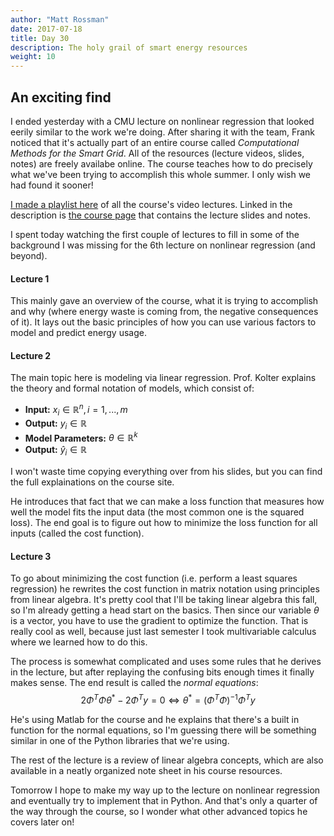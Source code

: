 ```yaml
---
author: "Matt Rossman"
date: 2017-07-18
title: Day 30
description: The holy grail of smart energy resources
weight: 10
---
```


## An exciting find
I ended yesterday with a CMU lecture on nonlinear regression that looked eerily similar to the work we're doing. After sharing it with the team, Frank noticed that it's actually part of an entire course called *Computational Methods for the Smart Grid*. All of the resources (lecture videos, slides, notes) are freely availabe online. The course teaches how to do precisely what we've been trying to accomplish this whole summer. I only wish we had found it sooner!

[I made a playlist here](https://www.youtube.com/playlist?list=PLvWdgVGcyGIlbqDQmSGq6SDWgs94qamSR) of all the course's video lectures. Linked in the description is [the course page](http://www.cs.cmu.edu/~zkolter/course/15-884/) that contains the lecture slides and notes.

I spent today watching the first couple of lectures to fill in some of the background I was missing for the 6th lecture on nonlinear regression (and beyond).

#### Lecture 1
This mainly gave an overview of the course, what it is trying to accomplish and why (where energy waste is coming from, the negative consequences of it). It lays out the basic principles of how you can use various factors to model and predict energy usage.

#### Lecture 2
The main topic here is modeling via linear regression. Prof. Kolter explains the theory and formal notation of models, which consist of:

- **Input:** $x_i \in \mathbb{R}^n, i=1,...,m$
- **Output:** $y_i \in \mathbb{R}$
- **Model Parameters:** $\theta \in \mathbb{R}^k$
- **Output:** $\hat{y}_i \in \mathbb{R}$

I won't waste time copying everything over from his slides, but you can find the full explainations on the course site.

He introduces that fact that we can make a loss function that measures how well the model fits the input data (the most common one is the squared loss). The end goal is to figure out how to minimize the loss function for all inputs (called the cost function).

#### Lecture 3
To go about minimizing the cost function (i.e. perform a least squares regression) he rewrites the cost function in matrix notation using principles from linear algebra. It's pretty cool that I'll be taking linear algebra this fall, so I'm already getting a head start on the basics. Then since our variable $\theta$ is a vector, you have to use the gradient to optimize the function. That is really cool as well, because just last semester I took multivariable calculus where we learned how to do this.

The process is somewhat complicated and uses some rules that he derives in the lecture, but after replaying the confusing bits enough times it finally makes sense. The end result is called the *normal equations*: $$ 2\Phi^T\Phi\theta^* - 2\Phi^Ty = 0 \Longleftrightarrow \theta^* = (\Phi^T\Phi)^{-1}\Phi^Ty $$

He's using Matlab for the course and he explains that there's a built in function for the normal equations, so I'm guessing there will be something similar in one of the Python libraries that we're using.

The rest of the lecture is a review of linear algebra concepts, which are also available in a neatly organized note sheet in his course resources.

Tomorrow I hope to make my way up to the lecture on nonlinear regression and eventually try to implement that in Python. And that's only a quarter of the way through the course, so I wonder what other advanced topics he covers later on!
